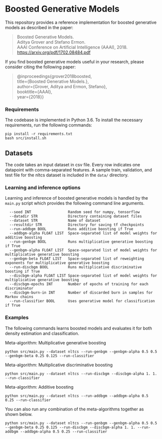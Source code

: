 Boosted Generative Models
============================================

This repository provides a reference implementation for boosted generative models as described in the paper:


> Boosted Generative Models.  
Aditya Grover and Stefano Ermon.   
AAAI Conference on Artificial Intelligence (AAAI), 2018.
https://arxiv.org/pdf/1702.08484.pdf

If you find boosted generative models useful in your research, please consider citing the following paper:


>@inproceedings{grover2018boosted,  
  title={Boosted Generative Models.},  
  author={Grover, Aditya and Ermon, Stefano},  
  booktitle={AAAI},  
  year={2018}}


### Requirements

The codebase is implemented in Python 3.6. To install the necessary requirements, run the following commands:

```
pip install -r requirements.txt
bash src/install.sh
```

## Datasets

The code takes an input dataset in csv file. Every row indicates one datapoint with comma-separated features. A sample train, validation, and test file for the nltcs dataset is included in the  `data/` directory.


### Learning and inference options

Learning and inference of boosted generative models is handled by the `main.py` script which provides the following command line arguments.

```
  --seed INT                 Random seed for numpy, tensorflow
  --datadir STR              Directory containing dataset files
  --dataset STR              Name of dataset
  --resultdir STR            Directory for saving tf checkpoints
  --run-addbgm BOOL          Runs additive boosting if True
  --addbgm-alpha FLOAT LIST  Space-separated list of model weights for additive boosting
  --run-genbgm BOOL          Runs multiplicative generative boosting if True
  --genbgm-alpha FLOAT LIST  Space-separated list of model weights for multiplicative generative boosting
  --genbgm-beta FLOAT LIST   Space-separated list of reweighting exponents for multiplicative generative boosting
  --run-discbgm BOOL         Runs multiplicative discriminative boosting if True
  --discbgm-alpha FLOAT LIST Space-separated list of model weights for multiplicative generative boosting
  --discbgm-epochs INT       Number of epochs of training for each discriminator
  --discbgm-burn-in INT      Number of discarded burn in samples for Markov chains
  --run-classifier BOOL      Uses generative model for classification if True
```


### Examples

The following commands learns boosted models and evaluates it for both density estimation and classification.

Meta-algorithm: Multiplicative generative boosting

```
python src/main.py --dataset nltcs --run-genbgm --genbgm-alpha 0.5 0.5 --genbgm-beta 0.25 0.125 --run-classifier
```

Meta-algorithm: Multiplicative discriminative boosting

```
python src/main.py --dataset nltcs --run-discbgm --discbgm-alpha 1. 1. --run-classifier
```

Meta-algorithm: Additive boosting

```
python src/main.py --dataset nltcs --run-addbgm --addbgm-alpha 0.5 0.25 --run-classifier
```


You can also run any combination of the meta-algorithms together as shown below.
```
python src/main.py --dataset nltcs --run-genbgm --genbgm-alpha 0.5 0.5 --genbgm-beta 0.25 0.125 --run-discbgm --discbgm-alpha 1. 1. --run-addbgm --addbgm-alpha 0.5 0.25 --run-classifier
```